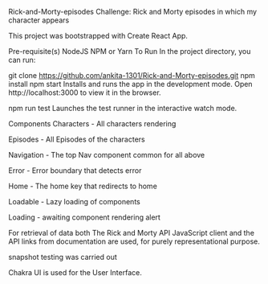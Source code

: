 Rick-and-Morty-episodes
Challenge: Rick and Morty episodes in which my character appears

This project was bootstrapped with Create React App.

Pre-requisite(s)
NodeJS
NPM or Yarn
To Run
In the project directory, you can run:

git clone https://github.com/ankita-1301/Rick-and-Morty-episodes.git
npm install
npm start
Installs and runs the app in the development mode.
Open http://localhost:3000 to view it in the browser.

npm run test
Launches the test runner in the interactive watch mode.

Components
Characters - All characters rendering

Episodes - All Episodes of the characters 

Navigation - The top Nav component common for all above

Error - Error boundary that detects error

Home - The home key that redirects to home  

Loadable - Lazy loading of components

Loading - awaiting component rendering alert

For retrieval of data both The Rick and Morty API JavaScript client and the API links from documentation are used, for purely representational purpose.

snapshot testing was carried out

Chakra UI is used for the User Interface.
